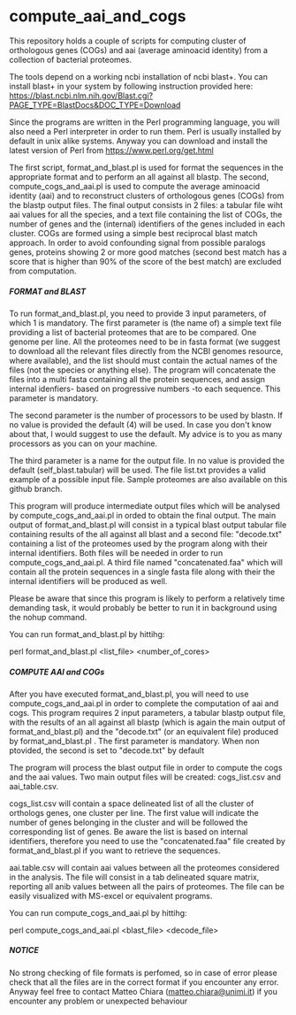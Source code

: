 # compute_aai_and_cogs
This repository holds a couple of scripts for computing cluster of orthologous genes (COGs) and aai (average aminoacid identity) from a collection of bacterial proteomes.

The tools depend on a working ncbi installation of ncbi blast+. You can install blast+ in your system by following instruction provided here: https://blast.ncbi.nlm.nih.gov/Blast.cgi?PAGE_TYPE=BlastDocs&DOC_TYPE=Download

Since the programs are written in the Perl programming language, you will also need a Perl interpreter in order to run them. Perl is usually installed by default in unix alike systems. Anyway you can download and install the latest version of Perl from https://www.perl.org/get.html

The first script, format_and_blast.pl is used for format the sequences in the appropriate format and to perform an all against all blastp. The second, compute_cogs_and_aai.pl is used to compute the average aminoacid identity (aai) and to reconstruct clusters of orthologous genes (COGs) from the blastp output files. The final output consists in 2 files: a tabular file wiht aai values for all the species, and a text file containing the list of COGs, the number of genes and the (internal) identifiers of the genes included in each cluster.  COGs are formed using a simple best reciprocal blast match approach. In order to avoid confounding signal from possible paralogs genes, proteins showing 2 or more good matches (second best match has a score that is higher than 90% of the score of the best match) are excluded from computation.

##### FORMAT and BLAST ##########################################################################################################

To run format_and_blast.pl, you need to provide 3 input parameters, of which 1 is mandatory. The first parameter is (the name of) a simple text file providing a list of bacterial proteomes that are to be compared. One genome per line. All the proteomes need to be in fasta format (we suggest to download all the relevant files directly from the NCBI genomes resource, where available), and the list should must contain the actual names of the files (not the species or anything else). The program will concatenate the files into a multi fasta containing all the protein sequences, and assign internal idenfiers- based on progressive numbers -to each sequence.  This parameter is mandatory. 

The second parameter is the number of processors to be used by blastn. If no value is provided the default (4) will be used. In case you don't know about that, I would suggest to use the default. My advice is to you as many processors as you can on your machine.

The third parameter is a name for the output file. In no value is provided the  default (self_blast.tabular) will be used.
The file list.txt provides a valid example of a possible input file. Sample proteomes are also available on this github branch. 

This program will produce intermediate output files which will be analysed by compute_cogs_and_aai.pl in orded to obtain the final output.  The main output of format_and_blast.pl will consist in a typical blast output tabular file containing results of the all against all blast and a second file: "decode.txt" containing a list of the proteomes used by the program along with their internal identifiers. Both files will be needed in order to run compute_cogs_and_aai.pl. A third file named "concatenated.faa"
which will contain all the protein sequences in a single fasta file along with their the internal identifiers will be produced
as well.

Please be aware that since this program is likely to perform a relatively time demanding task, it would probably be better to run it in background using the nohup command.

You can run format_and_blast.pl by hittihg:

perl format_and_blast.pl <list_file> <number_of_cores> <outfile>

##### COMPUTE AAI and COGs ######################################################################################################

After you have executed format_and_blast.pl, you will need to use compute_cogs_and_aai.pl in order to complete the computation of aai and cogs. This program requires 2 input parameters, a tabular blastp output file, with the results of an all against all blastp (which is again the main output of format_and_blast.pl) and the "decode.txt" (or an equivalent file) produced by format_and_blast.pl . The first parameter is mandatory. When non ptovided, the second is set to "decode.txt" by default

The program will process the blast output file in order to compute the cogs and the aai values.  Two main output files will be created: cogs_list.csv and aai_table.csv.

cogs_list.csv will contain a space delineated list of all the cluster of orthologs genes, one cluster per line. The first value will indicate the number of genes belonging in the cluster and will be followed the corresponding list of genes. Be aware the list is based on internal identifiers, therefore you need to use the  "concatenated.faa" file created by format_and_blast.pl if you want to retrieve the sequences.   

aai.table.csv will contain aai values between all the proteomes considered in the analysis. The file will consist in a tab delineated square matrix, reporting all anib values between all the pairs of proteomes.  The file can be easily
visualized with MS-excel or equivalent programs.

You can run compute_cogs_and_aai.pl by hittihg:

perl compute_cogs_and_aai.pl <blast_file> <decode_file>


##### NOTICE ####################################################################################################################

No strong checking of file formats is perfomed, so in case of error please check that all the files are in the correct format if you encounter any error.
Anyway feel free to contact Matteo Chiara (matteo.chiara@unimi.it) if you encounter any problem or unexpected behaviour


